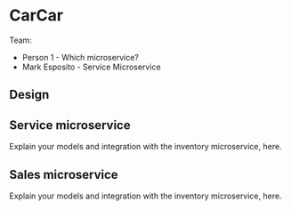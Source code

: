 # CarCar

Team:

* Person 1 - Which microservice?
* Mark Esposito - Service Microservice

## Design

## Service microservice

Explain your models and integration with the inventory
microservice, here.

## Sales microservice

Explain your models and integration with the inventory
microservice, here.
